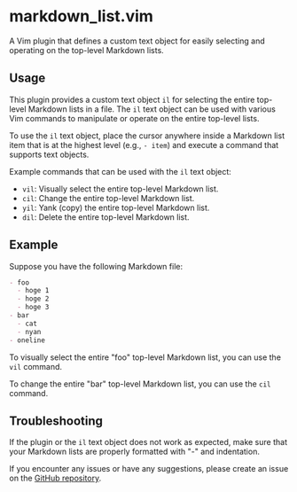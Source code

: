 # markdown_list.vim

A Vim plugin that defines a custom text object for easily selecting and operating on the top-level Markdown lists.

## Usage

This plugin provides a custom text object `il` for selecting the entire top-level Markdown lists in a file. The `il` text object can be used with various Vim commands to manipulate or operate on the entire top-level lists.

To use the `il` text object, place the cursor anywhere inside a Markdown list item that is at the highest level (e.g., `- item`) and execute a command that supports text objects.

Example commands that can be used with the `il` text object:

- `vil`: Visually select the entire top-level Markdown list.
- `cil`: Change the entire top-level Markdown list.
- `yil`: Yank (copy) the entire top-level Markdown list.
- `dil`: Delete the entire top-level Markdown list.

## Example

Suppose you have the following Markdown file:

```markdown
- foo
  - hoge 1
  - hoge 2
  - hoge 3
- bar
  - cat
  - nyan
- oneline
```

To visually select the entire "foo" top-level Markdown list, you can use the `vil` command.

To change the entire "bar" top-level Markdown list, you can use the `cil` command.

## Troubleshooting

If the plugin or the `il` text object does not work as expected, make sure that your Markdown lists are properly formatted with "-" and indentation.

If you encounter any issues or have any suggestions, please create an issue on the [GitHub repository](https://github.com/username/markdown_list.vim/issues).
